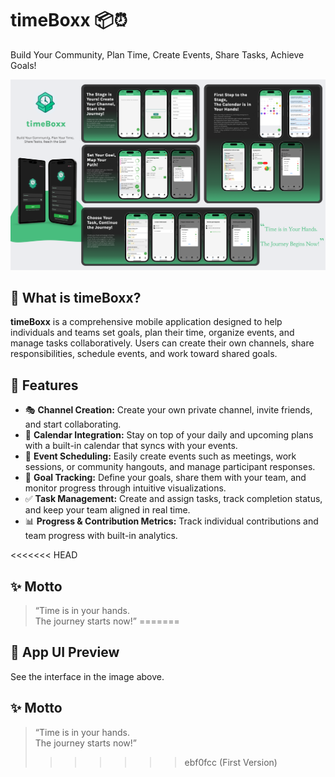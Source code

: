 # timeBoxx 📦⏰

Build Your Community, Plan Time, Create Events, Share Tasks, Achieve Goals!

![timeBoxx Preview](./assets/presentation/en.png)

## 🌟 What is timeBoxx?

**timeBoxx** is a comprehensive mobile application designed to help individuals and teams set goals, plan their time, organize events, and manage tasks collaboratively. Users can create their own channels, share responsibilities, schedule events, and work toward shared goals.

## 🚀 Features

- 🎭 **Channel Creation:** Create your own private channel, invite friends, and start collaborating.
- 📅 **Calendar Integration:** Stay on top of your daily and upcoming plans with a built-in calendar that syncs with your events.
- 🎉 **Event Scheduling:** Easily create events such as meetings, work sessions, or community hangouts, and manage participant responses.
- 🎯 **Goal Tracking:** Define your goals, share them with your team, and monitor progress through intuitive visualizations.
- ✅ **Task Management:** Create and assign tasks, track completion status, and keep your team aligned in real time.
- 📊 **Progress & Contribution Metrics:** Track individual contributions and team progress with built-in analytics.

<<<<<<< HEAD
## ✨ Motto

> “Time is in your hands.  
> The journey starts now!”
=======
## 📱 App UI Preview

See the interface in the image above.

## ✨ Motto

> “Time is in your hands.  
> The journey starts now!”
>>>>>>> ebf0fcc (First Version)

